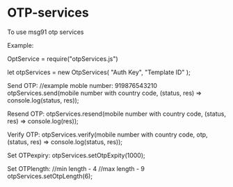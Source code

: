 # OTP-services
To use msg91 otp services

Example:

OptService = require("otpServices.js")


let otpServices = new OtpServices(
  "Auth Key",
  "Template ID"
);

Send OTP:
  //example moble number: 919876543210
  otpServices.send(mobile number with country code, (status, res) => console.log(status, res));

Resend OTP: 
  otpServices.resend(mobile number with country code, (status, res) => console.log(res));

Verify OTP:
  otpServices.verify(mobile number with country code, otp, (status, res) => console.log(status, res));

Set OTPexpiry:
  otpServices.setOtpExpity(1000);

Set OTPlength:
  //min length - 4
  //max length - 9
  otpServices.setOtpLength(6);
